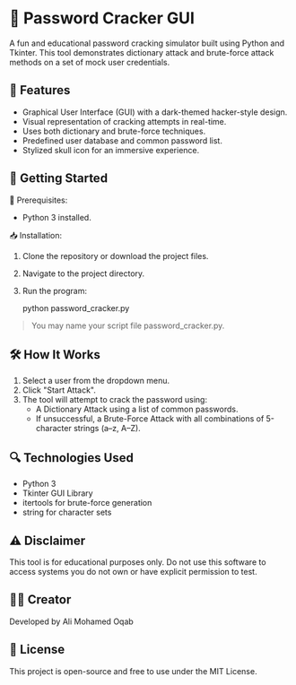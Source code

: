 
🔐 Password Cracker GUI
=======================

A fun and educational password cracking simulator built using Python and Tkinter. This tool demonstrates dictionary attack and brute-force attack methods on a set of mock user credentials.

🧠 Features
-----------
- Graphical User Interface (GUI) with a dark-themed hacker-style design.
- Visual representation of cracking attempts in real-time.
- Uses both dictionary and brute-force techniques.
- Predefined user database and common password list.
- Stylized skull icon for an immersive experience.

🚀 Getting Started
------------------
🔧 Prerequisites:
- Python 3 installed.

📥 Installation:
1. Clone the repository or download the project files.
2. Navigate to the project directory.
3. Run the program:

   python password_cracker.py

> You may name your script file password_cracker.py.

🛠️ How It Works
----------------
1. Select a user from the dropdown menu.
2. Click "Start Attack".
3. The tool will attempt to crack the password using:
   - A Dictionary Attack using a list of common passwords.
   - If unsuccessful, a Brute-Force Attack with all combinations of 5-character strings (a–z, A–Z).

🔍 Technologies Used
---------------------
- Python 3
- Tkinter GUI Library
- itertools for brute-force generation
- string for character sets

⚠️ Disclaimer
-------------
This tool is for educational purposes only. Do not use this software to access systems you do not own or have explicit permission to test.

🧑‍💻 Creator
------------
Developed by Ali Mohamed Oqab

📄 License
----------
This project is open-source and free to use under the MIT License.
